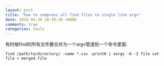 ```yaml
---
layout: post
title: "how to compress all find files to single line argv"
date: 2018-04-30 10:39:39 +0800
comments: true
categories: tools
---
```


有时候find的所有文件要合并为一个argv管道到一个命令里面:


```
find /path/to/directory/ -name *.csv -print0 | xargs -0 -I file cat file > merged.file

```
